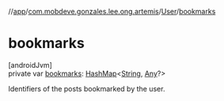 //[app](../../../index.md)/[com.mobdeve.gonzales.lee.ong.artemis](../index.md)/[User](index.md)/[bookmarks](bookmarks.md)

# bookmarks

[androidJvm]\
private var [bookmarks](bookmarks.md): [HashMap](https://kotlinlang.org/api/latest/jvm/stdlib/kotlin.collections/-hash-map/index.html)<[String](https://kotlinlang.org/api/latest/jvm/stdlib/kotlin/-string/index.html), [Any](https://kotlinlang.org/api/latest/jvm/stdlib/kotlin/-any/index.html)?>

Identifiers of the posts bookmarked by the user.
